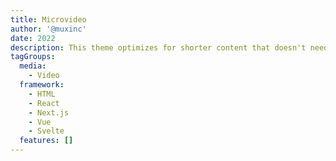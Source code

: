 ```yaml
---
title: Microvideo
author: '@muxinc'
date: 2022
description: This theme optimizes for shorter content that doesn't need the robust playback controls that longer content typically requires.
tagGroups:
  media: 
    - Video
  framework:
    - HTML
    - React
    - Next.js
    - Vue
    - Svelte
  features: []
---
```

